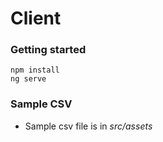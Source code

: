 # Client

### Getting started

```
npm install
ng serve
```

### Sample CSV

- Sample csv file is in _src/assets_
